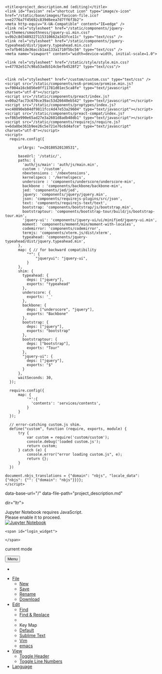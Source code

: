 <!DOCTYPE HTML>
<html>

<head>
    <meta charset="utf-8">

    <title>project_description.md (editing)</title>
    <link id="favicon" rel="shortcut icon" type="image/x-icon" href="/static/base/images/favicon-file.ico?v=e2776a7f45692c839d6eea7d7ff6f3b2">
    <meta http-equiv="X-UA-Compatible" content="IE=edge" />
    <link rel="stylesheet" href="/static/components/jquery-ui/themes/smoothness/jquery-ui.min.css?v=9b2c8d3489227115310662a343fce11c" type="text/css" />
    <link rel="stylesheet" href="/static/components/jquery-typeahead/dist/jquery.typeahead.min.css?v=7afb461de36accb1aa133a1710f5bc56" type="text/css" />
    <meta name="viewport" content="width=device-width, initial-scale=1.0">
    
    
<link rel="stylesheet" href="/static/components/codemirror/lib/codemirror.css?v=ae81317fa2b3a745892c83985827d41b">
<link rel="stylesheet" href="/static/components/codemirror/addon/dialog/dialog.css?v=c89dce10b44d2882a024e7befc2b63f5">

    <link rel="stylesheet" href="/static/style/style.min.css?v=47782e517c98a53adb514cbefb4528f2" type="text/css"/>
    

    <link rel="stylesheet" href="/custom/custom.css" type="text/css" />
    <script src="/static/components/es6-promise/promise.min.js?v=f004a16cb856e0ff11781d01ec5ca8fe" type="text/javascript" charset="utf-8"></script>
    <script src="/static/components/preact/index.js?v=00a2fac73c670ce39ac53d26640eb542" type="text/javascript"></script>
    <script src="/static/components/proptypes/index.js?v=c40890eb04df9811fcc4d47e53a29604" type="text/javascript"></script>
    <script src="/static/components/preact-compat/index.js?v=f865e990e65ad27e3a2601d8adb48db1" type="text/javascript"></script>
    <script src="/static/components/requirejs/require.js?v=6da8be361b9ee26c5e721e76c6d4afce" type="text/javascript" charset="utf-8"></script>
    <script>
      require.config({
          
          urlArgs: "v=20180520130531",
          
          baseUrl: '/static/',
          paths: {
            'auth/js/main': 'auth/js/main.min',
            custom : '/custom',
            nbextensions : '/nbextensions',
            kernelspecs : '/kernelspecs',
            underscore : 'components/underscore/underscore-min',
            backbone : 'components/backbone/backbone-min',
            jed: 'components/jed/jed',
            jquery: 'components/jquery/jquery.min',
            json: 'components/requirejs-plugins/src/json',
            text: 'components/requirejs-text/text',
            bootstrap: 'components/bootstrap/js/bootstrap.min',
            bootstraptour: 'components/bootstrap-tour/build/js/bootstrap-tour.min',
            'jquery-ui': 'components/jquery-ui/ui/minified/jquery-ui.min',
            moment: 'components/moment/min/moment-with-locales',
            codemirror: 'components/codemirror',
            termjs: 'components/xterm.js/dist/xterm',
            typeahead: 'components/jquery-typeahead/dist/jquery.typeahead.min',
          },
          map: { // for backward compatibility
              "*": {
                  "jqueryui": "jquery-ui",
              }
          },
          shim: {
            typeahead: {
              deps: ["jquery"],
              exports: "typeahead"
            },
            underscore: {
              exports: '_'
            },
            backbone: {
              deps: ["underscore", "jquery"],
              exports: "Backbone"
            },
            bootstrap: {
              deps: ["jquery"],
              exports: "bootstrap"
            },
            bootstraptour: {
              deps: ["bootstrap"],
              exports: "Tour"
            },
            "jquery-ui": {
              deps: ["jquery"],
              exports: "$"
            }
          },
          waitSeconds: 30,
      });

      require.config({
          map: {
              '*':{
                'contents': 'services/contents',
              }
          }
      });

      // error-catching custom.js shim.
      define("custom", function (require, exports, module) {
          try {
              var custom = require('custom/custom');
              console.debug('loaded custom.js');
              return custom;
          } catch (e) {
              console.error("error loading custom.js", e);
              return {};
          }
      })

    document.nbjs_translations = {"domain": "nbjs", "locale_data": {"nbjs": {"": {"domain": "nbjs"}}}};
    </script>

    
    

</head>

<body class="edit_app "
 
data-base-url="/"
data-file-path="project_description.md"

  
 

dir="ltr">

<noscript>
    <div id='noscript'>
      Jupyter Notebook requires JavaScript.<br>
      Please enable it to proceed. 
  </div>
</noscript>

<div id="header">
  <div id="header-container" class="container">
  <div id="ipython_notebook" class="nav navbar-brand"><a href="/tree" title='dashboard'>
      <img src='/static/base/images/logo.png?v=641991992878ee24c6f3826e81054a0f' alt='Jupyter Notebook'/>
  </a></div>

  

<span id="save_widget" class="pull-left save_widget">
    <span class="filename"></span>
    <span class="last_modified"></span>
</span>


  
  
  
  

    <span id="login_widget">
      
    </span>

  

  
  
  </div>
  <div class="header-bar"></div>

  

<div id="menubar-container" class="container">
  <div id="menubar">
    <div id="menus" class="navbar navbar-default" role="navigation">
      <div class="container-fluid">
          <p  class="navbar-text indicator_area">
          <span id="current-mode" >current mode</span>
          </p>
        <button type="button" class="btn btn-default navbar-toggle" data-toggle="collapse" data-target=".navbar-collapse">
          <i class="fa fa-bars"></i>
          <span class="navbar-text">Menu</span>
        </button>
        <ul class="nav navbar-nav navbar-right">
          <li id="notification_area"></li>
        </ul>
        <div class="navbar-collapse collapse">
          <ul class="nav navbar-nav">
            <li class="dropdown"><a href="#" class="dropdown-toggle" data-toggle="dropdown">File</a>
              <ul id="file-menu" class="dropdown-menu">
                <li id="new-file"><a href="#">New</a></li>
                <li id="save-file"><a href="#">Save</a></li>
                <li id="rename-file"><a href="#">Rename</a></li>
                <li id="download-file"><a href="#">Download</a></li>
              </ul>
            </li>
            <li class="dropdown"><a href="#" class="dropdown-toggle" data-toggle="dropdown">Edit</a>
              <ul id="edit-menu" class="dropdown-menu">
                <li id="menu-find"><a href="#">Find</a></li>
                <li id="menu-replace"><a href="#">Find &amp; Replace</a></li>
                <li class="divider"></li>
                <li class="dropdown-header">Key Map</li>
                <li id="menu-keymap-default"><a href="#">Default<i class="fa"></i></a></li>
                <li id="menu-keymap-sublime"><a href="#">Sublime Text<i class="fa"></i></a></li>
                <li id="menu-keymap-vim"><a href="#">Vim<i class="fa"></i></a></li>
                <li id="menu-keymap-emacs"><a href="#">emacs<i class="fa"></i></a></li>
              </ul>
            </li>
            <li class="dropdown"><a href="#" class="dropdown-toggle" data-toggle="dropdown">View</a>
              <ul id="view-menu" class="dropdown-menu">
              <li id="toggle_header" title="Show/Hide the logo and notebook title (above menu bar)">
              <a href="#">Toggle Header</a></li>
              <li id="menu-line-numbers"><a href="#">Toggle Line Numbers</a></li>
              </ul>
            </li>
            <li class="dropdown"><a href="#" class="dropdown-toggle" data-toggle="dropdown">Language</a>
              <ul id="mode-menu" class="dropdown-menu">
              </ul>
            </li>
          </ul>
        </div>
      </div>
    </div>
  </div>
</div>

<div class="lower-header-bar"></div>


</div>

<div id="site">


<div id="texteditor-backdrop">
<div id="texteditor-container" class="container"></div>
</div>


</div>






    


<script src="/static/edit/js/main.min.js?v=69ef7b7a55de6f60611ff3ae94ef5069" type="text/javascript" charset="utf-8"></script>


<script type='text/javascript'>
  function _remove_token_from_url() {
    if (window.location.search.length <= 1) {
      return;
    }
    var search_parameters = window.location.search.slice(1).split('&');
    for (var i = 0; i < search_parameters.length; i++) {
      if (search_parameters[i].split('=')[0] === 'token') {
        // remote token from search parameters
        search_parameters.splice(i, 1);
        var new_search = '';
        if (search_parameters.length) {
          new_search = '?' + search_parameters.join('&');
        }
        var new_url = window.location.origin + 
                      window.location.pathname + 
                      new_search + 
                      window.location.hash;
        window.history.replaceState({}, "", new_url);
        return;
      }
    }
  }
  _remove_token_from_url();
</script>
</body>

</html>